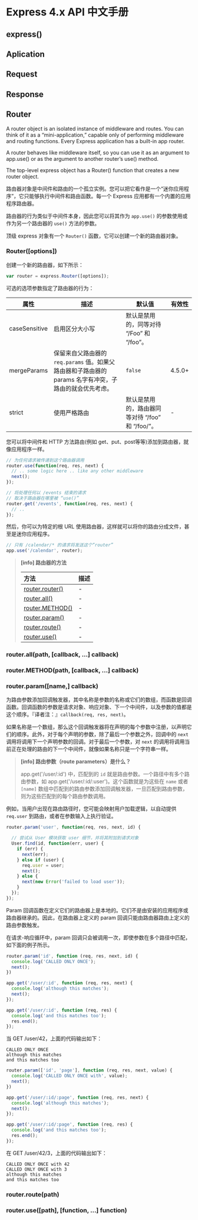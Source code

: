 # Express 4.x API 中文手册

## express()

## Aplication

## Request

## Response

## Router

A router object is an isolated instance of middleware and routes. You can think of it as a “mini-application,” capable only of performing middleware and routing functions. Every Express application has a built-in app router.

A router behaves like middleware itself, so you can use it as an argument to app.use() or as the argument to another router’s use() method.

The top-level express object has a Router() function that creates a new router object.

路由器对象是中间件和路由的一个孤立实例。您可以把它看作是一个“迷你应用程序”，它只能够执行中间件和路由函数。每一个 Express 应用都有一个内置的应用程序路由器。

路由器的行为类似于中间件本身，因此您可以将其作为 `app.use()` 的参数使用或作为另一个路由器的 `use()` 方法的参数。

顶级 express 对象有一个 `Router()` 函数，它可以创建一个新的路由器对象。

### Router([options])

创建一个新的路由器，如下所示：

```js
var router = express.Router([options]);
```

可选的选项参数指定了路由器的行为：

属性  | 描述  |  默认值 |  有效性
-----------|------------|-----------|-----------
caseSensitive  |  启用区分大小写  |  默认是禁用的，同等对待 “/Foo” 和 “/foo”。 |
mergeParams  |  保留来自父路由器的 `req.params` 值。如果父路由器和子路由器的 params 名字有冲突，子路由的就会优先考虑。 |  `false` | 4.5.0+
strict  | 使用严格路由  | 默认是禁用的，路由器同等对待 “/foo” 和 “/foo/”。 | -

您可以将中间件和 HTTP 方法路由(例如 get、put、post等等)添加到路由器，就像应用程序一样。

```js
// 为任何请求被传递到这个路由器调用
router.use(function(req, res, next) {
  // .. some logic here .. like any other middleware
  next();
});

// 将处理任何以 /events 结束的请求
// 取决于路由器在哪里被 “use()”
router.get('/events', function(req, res, next) {
  // ..
});

```

然后，你可以为特定的根 URL 使用路由器，这样就可以将你的路由分成文件，甚至是迷你应用程序。

```js
// 只有 /calendar/* 的请求将发送这个“router”
app.use('/calendar', router);
```


> **[info] 路由器的方法**
>
> 方法                | 描述
> :-------------------|:----
> [router.router()](#routerparamname-callback) | -
> [router.all()](#routerallpath-callback--callback)    | -
> [router.METHOD()](#routermethodpath-callback--callback) | -
> [router.param()](#routerparamname-callback)  | -
> [router.route()](#routerroutepath)  | -
> [router.use()](#routerusepath-function--function)    | -

### router.all(path, [callback, ...] callback)

### router.METHOD(path, [callback, ...] callback)

### router.param([name,] callback)

为路由参数添加回调触发器，其中名称是参数的名称或它们的数组，而函数是回调函数。回调函数的参数是请求对象、响应对象、下一个中间件，以及参数的值都是这个顺序。『译者注：』`callback(req, res, next)`。

如果名称是一个数组，那么这个回调触发器将在声明的每个参数中注册，以声明它们的顺序。此外，对于每个声明的参数，除了最后一个参数之外，回调中的 `next` 调用将调用下一个声明参数的回调。对于最后一个参数，对 `next` 的调用将调用当前正在处理的路由的下一个中间件，就像如果名称只是一个字符串一样。

> **[info] 路由参数（route parameters）是什么？**
>
> app.get('/user/:id') 中，匹配到的 `id` 就是路由参数。一个路径中有多个路由参数，如 app.get('/user/:id/:user')。这个函数就是为这些在 `name` 或者 `[name]` 数组中匹配到的路由参数添加回调触发器，一旦匹配到路由参数，则为这些匹配到的每个路由参数调用。

例如，当用户出现在路由路径时，您可能会映射用户加载逻辑，以自动提供 `req.user` 到路由，或者在参数输入上执行验证。

```js
router.param('user', function(req, res, next, id) {

  // 尝试从 User 模块获取 user 细节，并将其附加到请求对象
  User.find(id, function(err, user) {
    if (err) {
      next(err);
    } else if (user) {
      req.user = user;
      next();
    } else {
      next(new Error('failed to load user'));
    }
  });
});
```

Param 回调函数在定义它们的路由器上是本地的。它们不是由安装的应用程序或路由器继承的。因此，在路由器上定义的 param 回调只能由路由器路由上定义的路由参数触发。

在请求-响应循环中，param 回调只会被调用一次，即使参数在多个路径中匹配，如下面的例子所示。


```js
router.param('id', function (req, res, next, id) {
  console.log('CALLED ONLY ONCE');
  next();
})

app.get('/user/:id', function (req, res, next) {
  console.log('although this matches');
  next();
});

app.get('/user/:id', function (req, res) {
  console.log('and this matches too');
  res.end();
});
```

当 GET /user/42，上面的代码输出如下：

```
CALLED ONLY ONCE
although this matches
and this matches too
```

```js
router.param(['id', 'page'], function (req, res, next, value) {
  console.log('CALLED ONLY ONCE with', value);
  next();
})

app.get('/user/:id/:page', function (req, res, next) {
  console.log('although this matches');
  next();
});

app.get('/user/:id/:page', function (req, res) {
  console.log('and this matches too');
  res.end();
});
```

在 GET /user/42/3，上面的代码输出如下：

```
CALLED ONLY ONCE with 42
CALLED ONLY ONCE with 3
although this matches
and this matches too
```

### router.route(path)

### router.use([path], [function, ...] function)
